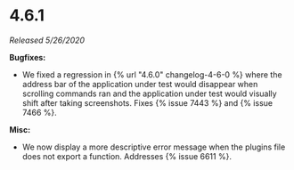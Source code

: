 # 4.6.1

*Released 5/26/2020*

**Bugfixes:**

- We fixed a regression in {% url "4.6.0" changelog-4-6-0 %}  where the address bar of the application under test would disappear when scrolling commands ran and the application under test would visually shift after taking screenshots. Fixes {% issue 7443 %} and {% issue 7466 %}.

**Misc:**

- We now display a more descriptive error message when the plugins file does not export a function. Addresses {% issue 6611 %}.
